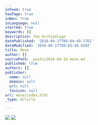 ```yaml
---
inFeed: true
hasPage: true
inNav: true
inLanguage: null
starred: true
keywords: []
description: the Archipelago
datePublished: '2016-04-17T08:04:49.176Z'
dateModified: '2016-04-17T08:03:40.938Z'
title: Move
author: []
sourcePath: _posts/2016-04-16-move.md
published: true
authors: []
publisher:
  name: null
  domain: null
  url: null
  favicon: null
url: move/index.html
_type: Article

---
```

![](https://s3-us-west-2.amazonaws.com/the-grid-img/p/f6b5ad9cfb8e39350802fa22fdf3c3fd3030393b.jpg)
![](https://the-grid-user-content.s3-us-west-2.amazonaws.com/fbd20fc2-0219-4b6c-8ff0-ae378c9a51fa.jpg)